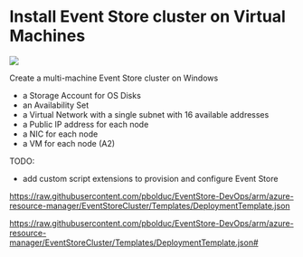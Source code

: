 # Install Event Store cluster on Virtual Machines

<a href="https://portal.azure.com/#create/Microsoft.Template/uri/https%3A%2F%2Fraw.githubusercontent.com%2Fpbolduc%2FEventStore-DevOps%2Fmaster%2Fazure-resource-manager%2FEventStoreCluster%2FTemplates%2FDeploymentTemplate.json#" target="_blank">
    <img src="http://azuredeploy.net/deploybutton.png"/>
</a>

Create a multi-machine Event Store cluster on Windows

* a Storage Account for OS Disks
* an Availability Set
* a Virtual Network with a single subnet with 16 available addresses
* a Public IP address for each node
* a NIC for each node
* a VM for each node (A2)

TODO:
* add custom script extensions to provision and configure Event Store


https://raw.githubusercontent.com/pbolduc/EventStore-DevOps/arm/azure-resource-manager/EventStoreCluster/Templates/DeploymentTemplate.json

https://raw.githubusercontent.com/pbolduc/EventStore-DevOps/arm/azure-resource-manager/EventStoreCluster/Templates/DeploymentTemplate.json#